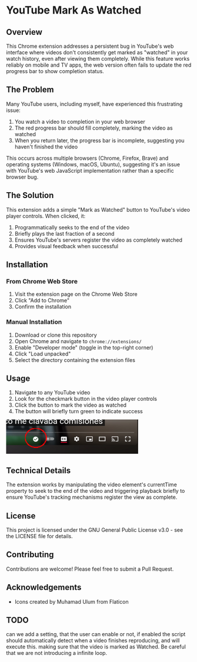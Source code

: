# YouTube Mark As Watched

## Overview

This Chrome extension addresses a persistent bug in YouTube's web interface where videos don't consistently get marked as "watched" in your watch history, even after viewing them completely. While this feature works reliably on mobile and TV apps, the web version often fails to update the red progress bar to show completion status.

## The Problem

Many YouTube users, including myself, have experienced this frustrating issue:
1. You watch a video to completion in your web browser
2. The red progress bar should fill completely, marking the video as watched
3. When you return later, the progress bar is incomplete, suggesting you haven't finished the video

This occurs across multiple browsers (Chrome, Firefox, Brave) and operating systems (Windows, macOS, Ubuntu), suggesting it's an issue with YouTube's web JavaScript implementation rather than a specific browser bug.

## The Solution

This extension adds a simple "Mark as Watched" button to YouTube's video player controls. When clicked, it:
1. Programmatically seeks to the end of the video
2. Briefly plays the last fraction of a second
3. Ensures YouTube's servers register the video as completely watched
4. Provides visual feedback when successful

## Installation

### From Chrome Web Store
1. Visit the extension page on the Chrome Web Store
2. Click "Add to Chrome"
3. Confirm the installation

### Manual Installation
1. Download or clone this repository
2. Open Chrome and navigate to `chrome://extensions/`
3. Enable "Developer mode" (toggle in the top-right corner)
4. Click "Load unpacked"
5. Select the directory containing the extension files

## Usage

1. Navigate to any YouTube video
2. Look for the checkmark button in the video player controls
3. Click the button to mark the video as watched
4. The button will briefly turn green to indicate success

![element location](icons/element-location.png?raw=true "element location")

## Technical Details

The extension works by manipulating the video element's currentTime property to seek to the end of the video and triggering playback briefly to ensure YouTube's tracking mechanisms register the view as complete.

## License

This project is licensed under the GNU General Public License v3.0 - see the LICENSE file for details.

## Contributing

Contributions are welcome! Please feel free to submit a Pull Request.

## Acknowledgements

- Icons created by Muhamad Ulum from Flaticon

## TODO
can we add a setting, that the user can enable or not, if enabled the script should automatically 
detect when a video finishes reproducing, and will execute this. making sure that the video is marked as Watched.
Be careful that we are not introducing a infinite loop.